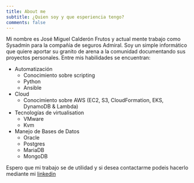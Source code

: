 ```yaml
---
title: About me
subtitle: ¿Quien soy y que esperiencia tengo?
comments: false
---
```


Mi nombre es José Miguel Calderón Frutos y actual mente trabajo como Sysadmin para la compañía de seguros Admiral.
Soy un simple informático que quiere aportar su granito de arena a la comunidad documentando sus proyectos personales.
Entre mis habilidades se encuentran:
* Automatización
  * Conocimiento sobre scripting
  * Python
  * Ansible
* Cloud
  * Conocimiento sobre AWS (EC2, S3, CloudFormation, EKS, DynamoDB & Lambda)
* Tecnologías de virtualisation
  * VMware
  * Kvm
* Manejo de Bases de Datos
  * Oracle
  * Postgres
  * MariaDB
  * MongoDB

Espero que mi trabajo se de utilidad y si desea contactarme podeis hacerlo mediante mi [linkedin](https://www.linkedin.com/in/jose-miguel-calderon-frutos/)
